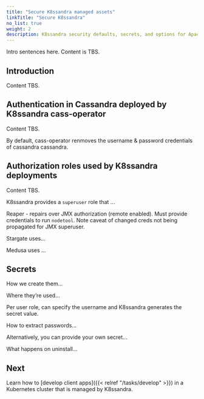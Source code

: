 ```yaml
---
title: "Secure K8ssandra managed assets"
linkTitle: "Secure K8ssandra"
no_list: true
weight: 2
description: K8ssandra security defaults, secrets, and options for Apache Cassandra&reg; authentication and role-based authorization.
---
```


Intro sentences here. Content is TBS.

## Introduction

Content TBS. 

## Authentication in Cassandra deployed by K8ssandra cass-operator

Content TBS. 

By default, cass-operator renmoves the username &amp; password credentials of cassandra cassandra.

## Authorization roles used by K8ssandra deployments

Content TBS. 

K8ssandra provides a `superuser` role that ...

Reaper - repairs over JMX authorization (remote enabled). Must provide credentials to run `nodetool`. Note caveat of changed creds not being propagated for JMX superuser.

Stargate uses...

Medusa uses ... 

## Secrets

How we create them...

Where they’re used...

Per user role, can specify the username and K8ssandra generates the secret value. 

How to extract passwords...

Alternatively, you can provide your own secret...

What happens on uninstall...

## Next

Learn how to [develop client apps]({{< relref "/tasks/develop" >}}) in a Kubernetes cluster that is managed by K8ssandra. 
